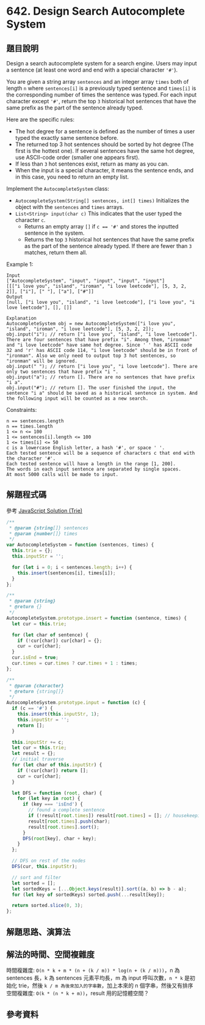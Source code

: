 # 642. Design Search Autocomplete System

## 題目說明

Design a search autocomplete system for a search engine. Users may input a sentence (at least one word and end with a special character `'#'`).

You are given a string array `sentences` and an integer array `times` both of length `n` where `sentences[i]` is a previously typed sentence and `times[i]` is the corresponding number of times the sentence was typed. For each input character except `'#'`, return the top `3` historical hot sentences that have the same prefix as the part of the sentence already typed.

Here are the specific rules:

* The hot degree for a sentence is defined as the number of times a user typed the exactly same sentence before.
* The returned top 3 hot sentences should be sorted by hot degree (The first is the hottest one). If several sentences have the same hot degree, use ASCII-code order (smaller one appears first).
* If less than `3` hot sentences exist, return as many as you can.
* When the input is a special character, it means the sentence ends, and in this case, you need to return an empty list.

Implement the `AutocompleteSystem` class:

* `AutocompleteSystem(String[] sentences, int[] times)` Initializes the object with the `sentences` and `times` arrays.
* `List<String> input(char c)` This indicates that the user typed the character `c`.
  * Returns an empty array `[]` if `c == '#'` and stores the inputted sentence in the system.
  * Returns the top `3` historical hot sentences that have the same prefix as the part of the sentence already typed. If there are fewer than `3` matches, return them all.

Example 1:

```
Input
["AutocompleteSystem", "input", "input", "input", "input"]
[[["i love you", "island", "iroman", "i love leetcode"], [5, 3, 2, 2]], ["i"], [" "], ["a"], ["#"]]
Output
[null, ["i love you", "island", "i love leetcode"], ["i love you", "i love leetcode"], [], []]

Explanation
AutocompleteSystem obj = new AutocompleteSystem(["i love you", "island", "iroman", "i love leetcode"], [5, 3, 2, 2]);
obj.input("i"); // return ["i love you", "island", "i love leetcode"]. There are four sentences that have prefix "i". Among them, "ironman" and "i love leetcode" have same hot degree. Since ' ' has ASCII code 32 and 'r' has ASCII code 114, "i love leetcode" should be in front of "ironman". Also we only need to output top 3 hot sentences, so "ironman" will be ignored.
obj.input(" "); // return ["i love you", "i love leetcode"]. There are only two sentences that have prefix "i ".
obj.input("a"); // return []. There are no sentences that have prefix "i a".
obj.input("#"); // return []. The user finished the input, the sentence "i a" should be saved as a historical sentence in system. And the following input will be counted as a new search.
```

Constraints:

```
n == sentences.length
n == times.length
1 <= n <= 100
1 <= sentences[i].length <= 100
1 <= times[i] <= 50
c is a lowercase English letter, a hash '#', or space ' '.
Each tested sentence will be a sequence of characters c that end with the character '#'.
Each tested sentence will have a length in the range [1, 200].
The words in each input sentence are separated by single spaces.
At most 5000 calls will be made to input.
```

## 解題程式碼

參考 [JavaScript Solution (Trie)](https://leetcode.com/problems/design-search-autocomplete-system/solutions/443177/javascript-solution-trie/)

```javascript
/**
 * @param {string[]} sentences
 * @param {number[]} times
 */
var AutocompleteSystem = function (sentences, times) {
  this.trie = {};
  this.inputStr = '';

  for (let i = 0; i < sentences.length; i++) {
    this.insert(sentences[i], times[i]);
  }
};

/**
 * @param {string}
 * @return {}
 */
AutocompleteSystem.prototype.insert = function (sentence, times) {
  let cur = this.trie;

  for (let char of sentence) {
    if (!cur[char]) cur[char] = {};
    cur = cur[char];
  }
  cur.isEnd = true;
  cur.times = cur.times ? cur.times + 1 : times;
};

/**
 * @param {character}
 * @return {string[]}
 */
AutocompleteSystem.prototype.input = function (c) {
  if (c == '#') {
    this.insert(this.inputStr, 1);
    this.inputStr = '';
    return [];
  }

  this.inputStr += c;
  let cur = this.trie;
  let result = {};
  // initial traverse
  for (let char of this.inputStr) {
    if (!cur[char]) return [];
    cur = cur[char];
  }

  let DFS = function (root, char) {
    for (let key in root) {
      if (key === 'isEnd') {
        // found a complete sentence
        if (!result[root.times]) result[root.times] = []; // housekeeping initialize
        result[root.times].push(char);
        result[root.times].sort();
      }
      DFS(root[key], char + key);
    }
  };

  // DFS on rest of the nodes
  DFS(cur, this.inputStr);

  // sort and filter
  let sorted = [];
  let sortedKeys = [...Object.keys(result)].sort((a, b) => b - a);
  for (let key of sortedKeys) sorted.push(...result[key]);

  return sorted.slice(0, 3);
};
```

## 解題思路、演算法

## 解法的時間、空間複雜度

時間複雜度: `O(n * k + m * (n + (k / m)) * log(n + (k / m)))`，n 為 sentences 長，k 為 sentences 元素平均長，m 為 input 呼叫次數，`n * k` 是初始化 trie，然後 `k / m 為後來加入的字串數`，加上本來的 n 個字串，然後又有排序
空間複雜度: `O(k * (n * k + m))`，result 用的記憶體空間？

## 參考資料
